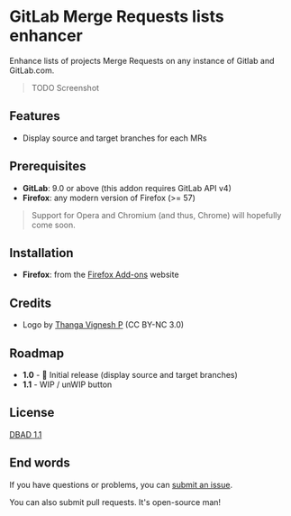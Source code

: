 # GitLab Merge Requests lists enhancer

Enhance lists of projects Merge Requests on any instance of Gitlab and GitLab.com.

> TODO Screenshot

## Features

  - Display source and target branches for each MRs

## Prerequisites

  - **GitLab**: 9.0 or above (this addon requires GitLab API v4)
  - **Firefox**: any modern version of Firefox (>= 57)

> Support for Opera and Chromium (and thus, Chrome) will hopefully come soon.

## Installation

  - **Firefox**: from the [Firefox Add-ons](https://addons.mozilla.org/en-US/firefox/addon/gitlab-merge-requests-lists-enhancer/) website

## Credits

  - Logo by [Thanga Vignesh P](https://www.iconfinder.com/icons/5402348/add_list_playlist_icon) (CC BY-NC 3.0)

## Roadmap

  - **1.0** - 🚧 Initial release (display source and target branches)
  - **1.1** - WIP / unWIP button

## License

[DBAD 1.1](LICENSE.md)

## End words

If you have questions or problems, you can [submit an issue](https://github.com/EpocDotFr/gitlab-merge-requests-lists-enhancer/issues).

You can also submit pull requests. It's open-source man!
